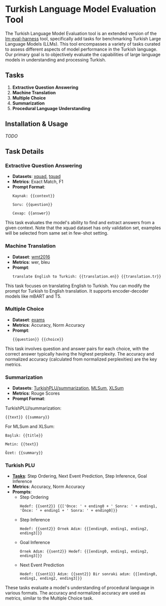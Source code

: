 # Turkish Language Model Evaluation Tool


The Turkish Language Model Evaluation tool is an extended version of the [lm-eval-harness](https://github.com/EleutherAI/lm-evaluation-harness) tool, specifically add tasks for benchmarking Turkish Large Language Models (LLMs). This tool encompasses a variety of tasks curated to assess different aspects of model performance in the Turkish language. Our primary goal is to objectively evaluate the capabilities of large language models in understanding and processing Turkish.

## Tasks

1. **Extractive Question Answering**
2. **Machine Translation**
3. **Multiple Choice**
4. **Summarization**
5. **Procedural Language Understanding**

## Installation & Usage

*TODO*

## Task Details

### Extractive Question Answering
- **Datasets**: [xquad](/tasks/xquad/), [tquad](/tasks/tquad/)
- **Metrics**: Exact Match, F1
- **Prompt Format**:
  ```
  Kaynak: {{context}}
  
  Soru: {{question}}

  Cevap: {{answer}}
  ```
This task evaluates the model's ability to find and extract answers from a given context. Note that the xquad dataset has only validation set, examples will be selected from same set in few-shot setting.

### Machine Translation
- **Dataset**: [wmt2016](/tasks/wmt2016/)
- **Metrics**: wer, bleu
- **Prompt**:
  ```
  translate English to Turkish: {{translation.en}} {{translation.tr}}
  ```
This task focuses on translating English to Turkish. You can modify the prompt for Turkish to English translation. It supports encoder-decoder models like mBART and T5.

### Multiple Choice
- **Dataset**: [exams](/tasks/exams/)
- **Metrics**: Accuracy, Norm Accuracy
- **Prompt**:
  ```
  {{question}} {{choice}}
  ```
This task involves question and answer pairs for each choice, with the correct answer typically having the highest perplexity. The accuracy and normalized accuracy (calculated from normalized perplexities) are the key metrics.

### Summarization
- **Datasets**: [TurkishPLU/summarization](/tasks/tr_wikihow_summ/), [MLSum](tasks/mlsum), [XLSum](tasks/xlsum)
- **Metrics**: Rouge Scores
- **Prompt Format**:

TurkishPLU/summarization:
  ```
  {{text}} {{summary}}
  ```
For MLSum and XLSum:
  ```
  Başlık: {{title}}

  Metin: {{text}}

  Özet: {{summary}}
  ```

### Turkish PLU
- **[Tasks](/tasks/turkish_plu/)**: Step Ordering, Next Event Prediction, Step Inference, Goal Inference
- **Metrics**: Accuracy, Norm Accuracy
- **Prompts**:
  - Step Ordering
    ```
    Hedef: {{sent2}} {{['Önce: ' + ending0 + ' Sonra: ' + ending1, 'Önce: ' + ending1 + ' Sonra: ' + ending0]}}
    ```
  - Step Inference
    ```
    Hedef: {{sent2}} Örnek Adım: {{[ending0, ending1, ending2, ending3]}}
    ```
  - Goal Inference
    ```
    Örnek Adım: {{sent2}} Hedef: {{[ending0, ending1, ending2, ending3]}}
    ```
  - Next Event Prediction
    ```
    Hedef: {{sent1}} Adım: {{sent2}} Bir sonraki adım: {{[ending0, ending1, ending2, ending3]}}
    ```
These tasks evaluate a model's understanding of procedural language in various formats. The accuracy and normalized accuracy are used as metrics, similar to the Multiple Choice task.